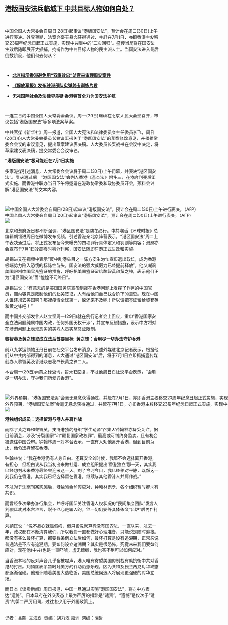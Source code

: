 <!--1593446612000-->
[港版国安法兵临城下   中共目标人物如何自处？](https://www.rfa.org/mandarin/yataibaodao/gangtai/al-06292020081545.html)
------

<p> </p><p>中国全国人大常委会自周日(28日)起审议“港版国安法”，预计会在周二(30日)上午进行表决。外界预期，法案会毫无悬念获得通过，并赶在7月1日，亦即香港主权移交23周年纪念日起正式实施，实现中共眼中的“二次回归”。盛传当局将在国安法生效后随即展开大抓捕，拘捕作为中共目标人物的民主派人士。当国安法进入最后倒数阶段，他们何去何从？</p><p> </p><ul><li><b><a class="external-link" href="http://www.rfa.org/mandarin/Xinwen/2-06272020112200.html">北京指示香港避免用“双重效忠”法官来审理国安案件</a></b></li></ul><ul><li><b><a class="external-link" href="http://www.rfa.org/mandarin/Xinwen/wul0629a-06292020031117.html">《解放军报》发布驻港部队实弹射击训练片段</a></b></li></ul><ul><li><b><a class="external-link" href="http://www.rfa.org/mandarin/yataibaodao/gangtai/al-06232020084211.html">无视国际社会及法律界质疑 香港特首全力为国安法护航</a></b></li></ul><p> </p><p>一连三日的中国全国人大常委会会议，周一(29日)继续在北京人民大会堂召开，审议包括“港版国安法”等多项法案草案。</p><p>中共官媒《新华社》周一报道，全国人大宪法和法律委员会主任委员李飞，周日(28日)向人大常委会委员长会议汇报关于“港区国安法”的草案修改意见，并根据常委会会议的审议意见，提出草案建议表决稿。人大委员长栗战书在会议中决定，将草案建议表决稿，提交常委会会议审议。</p><p><b>“港版国安法”极可能赶在7月1日实施</b></p><p>多家港媒引述消息，人大常委会会议将于周二(30日)上午闭幕，并表决“港区国安法”。表决通过后，“港区国安法”会列入香港《基本法》附件三，在港府刊宪后正式实施。而香港中联办当日下午将邀请在港政协常委和政协委员开会，预料会讲解“港区国安法”的文本内容。</p><p> </p><p><div class="image-inline captioned" style="width:1500px;"><div style="width:1500px;"><img alt="中国全国人大常委会自周日(28日)起审议“港版国安法”，预计会在周二(30日)上午进行表决。（AFP）" src="https://www.rfa.org/mandarin/yataibaodao/gangtai/al-06292020081545.html/000_1U441P.jpg" title="中国全国人大常委会自周日(28日)起审议“港版国安法”，预计会在周二(30日)上午进行表决。（AFP）"/></div><div class="image-caption"><span style="width:1500px;">中国全国人大常委会自周日(28日)起审议“港版国安法”，预计会在周二(30日)上午进行表决。（AFP）</span><span class="copyright"> </span></div><div id="zoomattribute"><a class="single_image" href="/mandarin/yataibaodao/gangtai/al-06292020081545.html/000_1U441P.jpg" title="中国全国人大常委会自周日(28日)起审议“港版国安法”，预计会在周二(30日)上午进行表决。（AFP）"><img src="/rfa_resources/graphics/icon-zoom.png"/></a></div></div></p><p>北京和港府近日都不断强调，“港区国安法”是势在必行。中共喉舌《环球时报》总编辑胡锡进周日在微博发布视频，引述香港亲北京阵营表示，“港区国安法”周二上午表决通过后，将正式发布至今未曝光的四项罪行具体定义和罚则等内容；港府亦会宣布于7月1日凌晨零时零分刊宪，国安法随即在港正式生效和实施。</p><p>胡锡进又在视频中表示“反中乱港头目之一陈方安生匆忙宣布退出政坛，成为香港极端势力陷入恐慌的标誌性苗头，国安法的强大威慑力已经提前释放”。他又嘲讽美国限制中国官员签证的措施，呼吁把美国签证留给黎智英和黄之锋，表示他们正为“港区国安法”而“惶惶不可终日”。</p><p>胡锡进说：“有意思的是美国国务院宣布制裁在香港问题上发挥了作用的中国官员，而内容竟是限制他们的赴美签证，大有给他们自己找台阶下的意思。现在中国人谁还想去美国啊？那裡疫情全球第一，躲还来不及呢！所以请把签证留给黎智英和黄之锋吧！”</p><p>而中国外交部发言人赵立坚周一(29日)就在例行记者会上回应，重申“香港国家安全立法问题纯属中国内政，任何外国无权干涉”，并宣布反制措施，表示中方将对在涉港问题上表现恶劣的美方人员实施签证限制。</p><p><b>黎智英及黄之锋或成立法后首要目标   黄之锋：会用尽一切办法守护香港</b></p><p>前八九学运领袖王丹日前在社交平台发布消息，引述外媒驻北京记者表示，根据他们从中共内部得到的消息，人大通过“港区国安法”后，将于7月1日立即抓捕壹传媒创办人黎智英及香港众志秘书长黄之锋二人。</p><p>本台周一(29日)向黄之锋查询，暂未获回复，不过他周日在社交平台表示，“会用尽一切办法，守护我们所爱的香港”。</p><p> </p><p><div class="image-inline captioned" style="width:1500px;"><div style="width:1500px;"><img alt="外界预期，“港版国安法案”会毫无悬念获得通过，并赶在7月1日，亦即香港主权移交23周年纪念日起正式实施，实现中共眼中的“二次回归”。（AFP）" src="https://www.rfa.org/mandarin/yataibaodao/gangtai/al-06292020081545.html/000_1UA746.jpg" title="外界预期，“港版国安法案”会毫无悬念获得通过，并赶在7月1日，亦即香港主权移交23周年纪念日起正式实施，实现中共眼中的“二次回归”。（AFP）"/></div><div class="image-caption"><span style="width:1500px;">外界预期，“港版国安法案”会毫无悬念获得通过，并赶在7月1日，亦即香港主权移交23周年纪念日起正式实施，实现中共眼中的“二次回归”。（AFP）</span><span class="copyright"> </span></div><div id="zoomattribute"><a class="single_image" href="/mandarin/yataibaodao/gangtai/al-06292020081545.html/000_1UA746.jpg" title="外界预期，“港版国安法案”会毫无悬念获得通过，并赶在7月1日，亦即香港主权移交23周年纪念日起正式实施，实现中共眼中的“二次回归”。（AFP）"><img src="/rfa_resources/graphics/icon-zoom.png"/></a></div></div></p><p><b>港独组织成员：选择留港与港人并肩作战</b></p><p>而除了黄之锋和黎智英，支持港独的组织“学生动源”召集人钟翰林亦备受关注。据目前消息，涉及“分裂国家”和“颠复国家政权罪”，最高或可判终身监禁，且有机会被送往中国受审。钟翰林周一对本台表示，一直有人劝他离开香港，但到目前为止，他仍选择留在香港。</p><p>钟翰林说：“我在香港仍有人身自由、还算安全的时候，我都不会选择离开香港。有担心，但坦白说从我当初出来做社运、成立组织提出‘香港独立’那一天，其实我已经想到未来香港最终会迎来这一天。到了今时今日，我已经相对平静，既然这一刻我仍在香港，其实我已经选择留在香港，继续与其他香港人并肩作战。”</p><p>不过对于法案刊宪实施后，港独派会如何应对，钟翰林表示，各个组织暂时都未有共识。</p><p>而曾经多次举办游行集会，并呼吁国际关注香港人权状况的“民间集会团队”发言人刘頴匡就对本台坦言，说不担心是骗人的，但一切仍要等具体条文“出炉”后再作打算。</p><p>刘頴匡说：“说不担心就是假的，但只能说就算有没有国安法，一直以来、过去一年，政权都在不断清算我们，所以我们一直都做好心理准备，只能说是随时迎接。都没有甚么最坏打算，都要看条例立法后如何，最坏打算是设有追溯期，正常来说普通法是不应有追溯期，要如何设立追溯期？其实是很恐怖。究竟未来我们要如何应对，现在他(中共)也是一直吓唬，虚无缥缈，我也答不到可以如何应对。”</p><p>当香港本地的反对声音几乎全被噤声，港人唯有寄望美国的制裁有助抗衡中共对香港的打压。刘頴匡表示暂时对美方的行动仍感乐观，因为共和及民主两党对华取态都逐渐强硬。他预计随着美国大选临近，美国总统候选人将展现更强硬的对华立场。</p><p>而日本《读卖新闻》周日报道，中国一旦通过实施“港区国安法”，将向中方表达“遗憾”。日本政府在外交表态上最为严厉的措辞是“谴责”，“遗憾”是仅次于“谴责”的第二严厉用词，过往甚少用于外国政策上。<br/><br/><br/>记者：吕熙  文海欣  责编：胡力汉 嘉远  网编：瑞哲</p>
